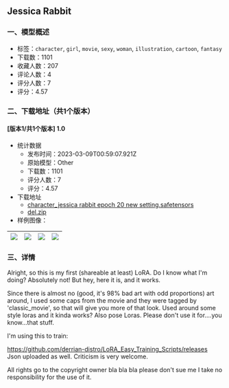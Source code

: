 ## Jessica Rabbit
### 一、模型概述

- 标签：`character`, `girl`, `movie`, `sexy`, `woman`, `illustration`, `cartoon`, `fantasy`
- 下载数：1101
- 收藏人数：207
- 评论人数：4
- 评分人数：7
- 评分：4.57

### 二、下载地址（共1个版本）

#### [版本1/共1个版本] 1.0

- 统计数据
  - 发布时间：2023-03-09T00:59:07.921Z
  - 原始模型：Other
  - 下载数：1101
  - 评分人数：7
  - 评分：4.57
- 下载地址
  - [character_jessica rabbit epoch 20 new setting.safetensors](https://civitai.com/api/download/models/20474)
  - [del.zip](https://civitai.com/api/download/models/20474?type=Training%20Data)
- 样例图像：

| <img src="https://image.civitai.com/xG1nkqKTMzGDvpLrqFT7WA/364875ec-83bc-4887-2170-e896ee5ead00/width=450/216768.jpeg" /> | <img src="https://image.civitai.com/xG1nkqKTMzGDvpLrqFT7WA/b876d871-7160-4c0f-e394-40051f2a9e00/width=450/216775.jpeg" /> | <img src="https://image.civitai.com/xG1nkqKTMzGDvpLrqFT7WA/6971aae1-183c-4af6-da7d-f79c41637400/width=450/216774.jpeg" /> | <img src="https://image.civitai.com/xG1nkqKTMzGDvpLrqFT7WA/2b4c2880-b047-4620-c007-cee341211a00/width=450/216773.jpeg" /> |
| ---- | ---- | ---- | ---- |


### 三、详情
<p>Alright, so this is my first (shareable at least) LoRA. Do I know what I'm doing? Absolutely not! But hey, here it is, and it works.</p><p>Since there is almost no (good, it's 98% bad art with odd proportions) art around, I used some caps from the movie and they were tagged by 'classic_movie', so that will give you more of that look. Used around some style loras and it kinda works? Also pose Loras. Please don't use it for....you know...that stuff.</p><p>I'm using this to train:</p><p><a target="_blank" rel="ugc" href="https://github.com/derrian-distro/LoRA_Easy_Training_Scripts/releases">https://github.com/derrian-distro/LoRA_Easy_Training_Scripts/releases</a><br />Json uploaded as well. Criticism is very welcome.</p><p></p><p>All rights go to the copyright owner bla bla bla please don't sue me I take no responsibility for the use of it.</p>